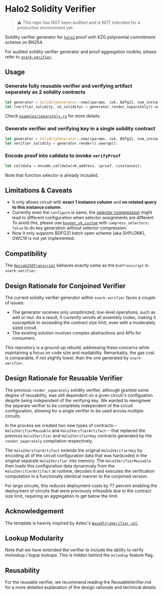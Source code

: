 # Halo2 Solidity Verifier

> ⚠️ This repo has NOT been audited and is NOT intended for a production environment yet.

Solidity verifier generator for [`halo2`](http://github.com/privacy-scaling-explorations/halo2) proof with KZG polynomial commitment scheme on BN254.

For audited solidity verifier generator and proof aggregation toolkits, please refer to [`snark-verifier`](http://github.com/axiom-crypto/snark-verifier).

## Usage

### Generate fully reusable verifier and verifying artifact separately as 2 solidity contracts

```rust
let generator = SolidityGenerator::new(&params, &vk, Bdfg21, num_instances);
let (verifier_solidity, vk_solidity) = generator.render_separately().unwrap();
```

Check [`examples/separately.rs`](./examples/separately.rs) for more details.

### Generate verifier and verifying key in a single solidity contract

```rust
let generator = SolidityGenerator::new(&params, &vk, Bdfg21, num_instances);
let verifier_solidity = generator.render().unwrap();
```

### Encode proof into calldata to invoke `verifyProof`

```rust
let calldata = encode_calldata(vk_address, &proof, &instances);
```

Note that function selector is already included.

## Limitations & Caveats

- It only allows circuit with **exact 1 instance column** and **no rotated query to this instance column**.
- Currently even the `configure` is same, the [selector compression](https://github.com/privacy-scaling-explorations/halo2/blob/7a2165617195d8baa422ca7b2b364cef02380390/halo2_proofs/src/plonk/circuit/compress_selectors.rs#L51) might lead to different configuration when selector assignments are different. To avoid this, please use [`keygen_vk_custom`](https://github.com/privacy-scaling-explorations/halo2/blob/6fc6d7ca018f3899b030618cb18580249b1e7c82/halo2_proofs/src/plonk/keygen.rs#L223) with `compress_selectors: false` to do key generation without selector compression.
- Now it only supports BDFG21 batch open scheme (aka SHPLONK), GWC19 is not yet implemented.

## Compatibility

The [`Keccak256Transcript`](./src/transcript.rs#L19) behaves exactly same as the `EvmTranscript` in `snark-verifier`.

## Design Rationale for Conjoined Verifier

The current solidity verifier generator within `snark-verifier` faces a couple of issues:

- The generator receives only unoptimized, low-level operations, such as add or mul. As a result, it currently unrolls all assembly codes, making it susceptible to exceeding the contract size limit, even with a moderately sized circuit.
- The existing solution involves complex abstractions and APIs for consumers.

This repository is a ground-up rebuild, addressing these concerns while maintaining a focus on code size and readability. Remarkably, the gas cost is comparable, if not slightly lower, than the one generated by `snark-verifier`.

## Design Rationale for Reusable Verifier

The previous `render_separately` solidity verifier, although granted some degree of reusability, was still dependent on a given circuit's configuation despite being independent of the verifying key. We wanted to reengineer the separate verifier to be completely independent of the circuit configuration, allowing for a single verifier to be used across multiple circuits. 

In the process we created two new types of contracts--`Halo2VerifierReusable` and `Halo2VerifierArtifact`-- that replaced the previous `Halo2Verifier` and `Halo2VerifierKey` contracts generated by the `render_seperately` compilation respectively. 

The `Halo2VerifierArtifact` extends the original `Halo2VerifierKey` by encoding all of the circuit configuration data that was hardcoded in the original separate `Halo2Verifier` into memory. The `Halo2VerifierReusable` then loads this configuration data dynamicaly from the `Halo2VerifierArtifact` at runtime, decodes it and executes the verification computation in a functionally identical manner to the conjoined version.

For large circuits, this reduces deployment costs by 77 percent enabling the deployment of circuits that were previously infeasible due to the contract size limit, requiring an aggregation to get below the limit.

## Acknowledgement

The template is heavily inspired by Aztec's [`BaseUltraVerifier.sol`](https://github.com/AztecProtocol/barretenberg/blob/4c456a2b196282160fd69bead6a1cea85289af37/sol/src/ultra/BaseUltraVerifier.sol).


## Lookup Modularity 

Note that we have extended the verifier to include the ability to verify mvlookup / logup lookups. This is hidden behind the `mvlookup` feature flag.

## Reusability

For the reusable verifier, we recommend reading the ReusableVerifier.md for a more detailed explanation of the design rationale and technical details.

